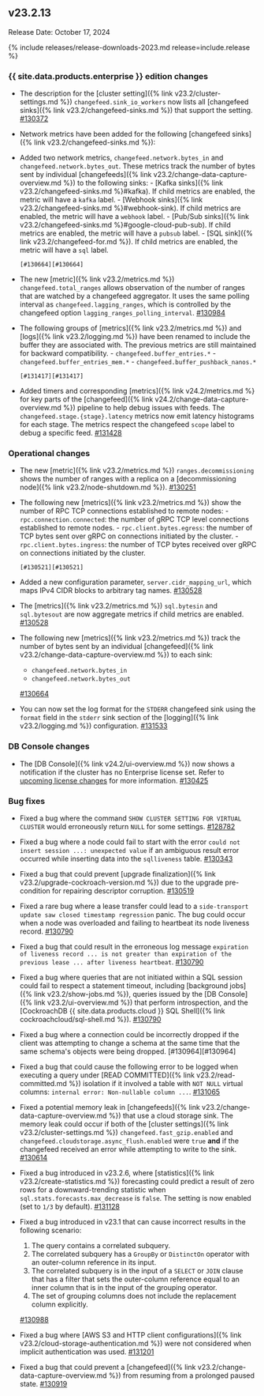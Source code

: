 ## v23.2.13

Release Date: October 17, 2024

{% include releases/release-downloads-2023.md release=include.release %}

<h3 id="v23-2-13-{{-site.data.products.enterprise-}}-edition-changes">{{ site.data.products.enterprise }} edition changes</h3>

- The description for the [cluster setting]({% link v23.2/cluster-settings.md %}) `changefeed.sink_io_workers` now lists all [changefeed sinks]({% link v23.2/changefeed-sinks.md %}) that support the setting. [#130372][#130372]
- Network metrics have been added for the following [changefeed sinks]({% link v23.2/changefeed-sinks.md %}):
- Added two network metrics, `changefeed.network.bytes_in` and `changefeed.network.bytes_out`.  These metrics track the number of bytes sent by individual [changefeeds]({% link v23.2/change-data-capture-overview.md %}) to the following sinks:
      - [Kafka sinks]({% link v23.2/changefeed-sinks.md %}#kafka). If child metrics are enabled, the metric will have a `kafka` label.
      - [Webhook sinks]({% link v23.2/changefeed-sinks.md %}#webhook-sink). If child metrics are enabled, the metric will have a `webhook` label.
      - [Pub/Sub sinks]({% link v23.2/changefeed-sinks.md %}#google-cloud-pub-sub). If child metrics are enabled, the metric will have a `pubsub` label.
      - [SQL sink]({% link v23.2/changefeed-for.md %}). If child metrics are enabled, the metric will have a `sql` label.

      [#130664][#130664]

- The new [metric]({% link v23.2/metrics.md %}) `changefeed.total_ranges` allows observation of the number of ranges that are watched by a changefeed aggregator. It uses the same polling interval as `changefeed.lagging_ranges`, which is controlled by the changefeed option `lagging_ranges_polling_interval`. [#130984][#130984]
- The following groups of [metrics]({% link v23.2/metrics.md %}) and [logs]({% link v23.2/logging.md %}) have been renamed to include the buffer they are associated with. The previous metrics are still maintained for backward compatibility.
      - `changefeed.buffer_entries.*`
      - `changefeed.buffer_entries_mem.*`
      - `changefeed.buffer_pushback_nanos.*`

      [#131417][#131417]
- Added timers and corresponding [metrics]({% link v24.2/metrics.md %} for key parts of the [changefeed]({% link v24.2/change-data-capture-overview.md %}) pipeline to help debug issues with feeds. The `changefeed.stage.{stage}.latency` metrics now emit latency histograms for each stage. The metrics respect the changefeed `scope` label to debug a specific feed. [#131428][#131428]

<h3 id="v23-2-13-operational-changes">Operational changes</h3>

- The new [metric]({% link v23.2/metrics.md %}) `ranges.decommissioning` shows the number of ranges with a replica on a [decommissioning node]({% link v23.2/node-shutdown.md %}). [#130251][#130251]
- The following new [metrics]({% link v23.2/metrics.md %}) show the number of RPC TCP connections established to remote nodes:
      - `rpc.connection.connected`: the number of gRPC TCP level connections established to remote nodes.
      - `rpc.client.bytes.egress`: the number of TCP bytes sent over gRPC on connections initiated by the cluster.
      - `rpc.client.bytes.ingress`: the number of TCP bytes received over gRPC on connections initiated by the cluster.

      [#130521][#130521]
- Added a new configuration parameter, `server.cidr_mapping_url`, which maps IPv4 CIDR blocks to arbitrary tag names. [#130528][#130528]
- The [metrics]({% link v23.2/metrics.md %}) `sql.bytesin` and `sql.bytesout` are now aggregate metrics if child metrics are enabled. [#130528][#130528]
- The following new [metrics]({% link v23.2/metrics.md %}) track the number of bytes sent by an individual [changefeed]({% link v23.2/change-data-capture-overview.md %}) to each sink:
    - `changefeed.network.bytes_in`
    - `changefeed.network.bytes_out`

    [#130664][#130664]
- You can now set the log format for the `STDERR` changefeed sink using the `format` field in the `stderr` sink section of the [logging]({% link v23.2/logging.md %}) configuration. [#131533][#131533]

<h3 id="v23-2-13-db-console-changes">DB Console changes</h3>

- The [DB Console]({% link v24.2/ui-overview.md %}) now shows a notification if the cluster has no Enterprise license set. Refer to [upcoming license changes](https://www.cockroachlabs.com/enterprise-license-update/) for more information. [#130425][#130425]

<h3 id="v23-2-13-bug-fixes">Bug fixes</h3>

- Fixed a bug where the command `SHOW CLUSTER SETTING FOR VIRTUAL CLUSTER` would erroneously return `NULL` for some settings. [#128782][#128782]
- Fixed a bug where a node could fail to start with the error `could not insert session ...: unexpected value` if an ambiguous result error occurred while inserting data into the `sqlliveness` table. [#130343][#130343]
- Fixed a bug that could prevent [upgrade finalization]({% link v23.2/upgrade-cockroach-version.md %}) due to the upgrade pre-condition for repairing descriptor corruption. [#130519][#130519]
- Fixed a rare bug where a lease transfer could lead to a `side-transport update saw closed timestamp regression` panic. The bug could occur when a node was overloaded and failing to heartbeat its node liveness record. [#130790][#130790]
- Fixed a bug that could result in the erroneous log message `expiration of liveness record ... is not greater than expiration of the previous lease ... after liveness heartbeat`. [#130790][#130790]
- Fixed a bug where queries that are not initiated within a SQL session could fail to respect a statement timeout, including [background jobs]({% link v23.2/show-jobs.md %}), queries issued by the [DB Console]({% link v23.2/ui-overview.md %}) that perform introspection, and the [CockroachDB {{ site.data.products.cloud }} SQL Shell]({% link cockroachcloud/sql-shell.md %}). [#130790][#130790]
- Fixed a bug where a connection could be incorrectly dropped if the client was attempting to change a schema at the same time that the same schema's objects were being dropped. [#130964][#130964]
- Fixed a bug that could cause the following error to be logged when executing a query under [READ COMMITTED]({% link v23.2/read-committed.md %}) isolation if it involved a table with `NOT NULL` virtual columns: `internal error: Non-nullable column ...`. [#131065][#131065]
- Fixed a potential memory leak in [changefeeds]({% link v23.2/change-data-capture-overview.md %}) that use a cloud storage sink. The memory leak could occur if both of the [cluster settings]({% link v23.2/cluster-settings.md %}) `changefeed.fast_gzip.enabled` and `changefeed.cloudstorage.async_flush.enabled` were `true` **and** if the changefeed received an error while attempting to write to the sink. [#130614][#130614]
- Fixed a bug introduced in v23.2.6, where [statistics]({% link v23.2/create-statistics.md %}) forecasting could predict a result of zero rows for a downward-trending statistic when `sql.stats.forecasts.max_decrease` is `false`. The setting is now enabled (set to `1/3` by default). [#131128][#131128]
- Fixed a bug introduced in v23.1 that can cause incorrect results in the following scenario:
    1. The query contains a correlated subquery.
    1. The correlated subquery has a `GroupBy` or `DistinctOn` operator with an outer-column reference in its input.
    1. The correlated subquery is in the input of a `SELECT` or `JOIN` clause that has a filter that sets the outer-column reference equal to an inner column that is in the input of the grouping operator.
    1. The set of grouping columns does not include the replacement column explicitly.

    [#130988][#130988]
- Fixed a bug where [AWS S3 and HTTP client configurations]({% link v23.2/cloud-storage-authentication.md %}) were not considered when implicit authentication was used. [#131201][#131201]
- Fixed a bug that could prevent a [changefeed]({% link v23.2/change-data-capture-overview.md %}) from resuming from a prolonged paused state. [#130919][#130919]

[#128782]: https://github.com/cockroachdb/cockroach/pull/128782
[#130251]: https://github.com/cockroachdb/cockroach/pull/130251
[#130343]: https://github.com/cockroachdb/cockroach/pull/130343
[#130372]: https://github.com/cockroachdb/cockroach/pull/130372
[#130425]: https://github.com/cockroachdb/cockroach/pull/130425
[#130519]: https://github.com/cockroachdb/cockroach/pull/130519
[#130521]: https://github.com/cockroachdb/cockroach/pull/130521
[#130528]: https://github.com/cockroachdb/cockroach/pull/130528
[#130614]: https://github.com/cockroachdb/cockroach/pull/130614
[#130664]: https://github.com/cockroachdb/cockroach/pull/130664
[#130790]: https://github.com/cockroachdb/cockroach/pull/130790
[#130919]: https://github.com/cockroachdb/cockroach/pull/130919
[#130984]: https://github.com/cockroachdb/cockroach/pull/130984
[#130988]: https://github.com/cockroachdb/cockroach/pull/130988
[#131065]: https://github.com/cockroachdb/cockroach/pull/131065
[#131128]: https://github.com/cockroachdb/cockroach/pull/131128
[#131201]: https://github.com/cockroachdb/cockroach/pull/131201
[#131417]: https://github.com/cockroachdb/cockroach/pull/131417
[#131428]: https://github.com/cockroachdb/cockroach/pull/131428
[#131533]: https://github.com/cockroachdb/cockroach/pull/131533
